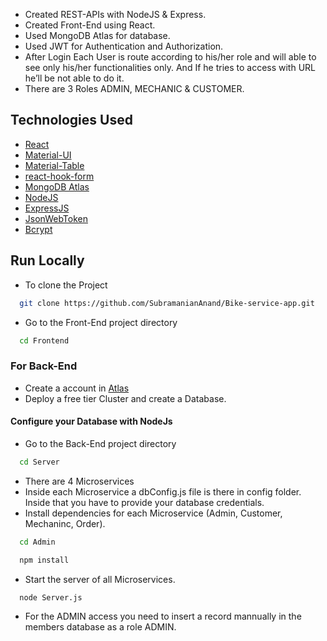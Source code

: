 - Created REST-APIs with NodeJS & Express.
- Created Front-End using React.
- Used MongoDB Atlas for database.
- Used JWT for Authentication and Authorization.
- After Login Each User is route according to his/her role and will able to see only his/her functionalities only. And If he tries to access with URL he’ll be not able to do it.
- There are 3 Roles ADMIN, MECHANIC & CUSTOMER.

## Technologies Used 

- [React](https://reactjs.org/)
- [Material-UI](https://material-ui.com/)
- [Material-Table](https://material-table.com/#/)
- [react-hook-form](https://react-hook-form.com/)
- [MongoDB Atlas](https://www.mongodb.com/cloud)
- [NodeJS](https://nodejs.org/en/)
- [ExpressJS](https://expressjs.com/)
- [JsonWebToken](https://github.com/auth0/node-jsonwebtoken#readme)
- [Bcrypt](https://github.com/kelektiv/node.bcrypt.js#readme)

## Run Locally

- To clone the Project

```bash
  git clone https://github.com/SubramanianAnand/Bike-service-app.git
```
- Go to the Front-End project directory

```bash
  cd Frontend
```

### For Back-End
- Create a account in [Atlas](https://account.mongodb.com/account/login)
- Deploy a free tier Cluster and create a Database.

#### Configure your Database with NodeJs

- Go to the Back-End project directory

```bash
  cd Server
```
- There are 4 Microservices
- Inside each Microservice a dbConfig.js file is there in config folder. Inside that you have to provide your database credentials.
- Install dependencies for each Microservice (Admin, Customer, Mechaninc, Order).

```bash
  cd Admin
```

```bash
  npm install
```
- Start the server of all Microservices.

```bash
  node Server.js
```

- For the ADMIN access you need to insert a record mannually in the members database as a role ADMIN. 
